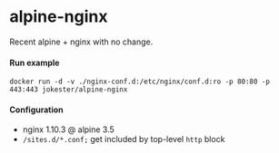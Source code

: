 # alpine-nginx

Recent alpine + nginx with no change.

#### Run example

    docker run -d -v ./nginx-conf.d:/etc/nginx/conf.d:ro -p 80:80 -p 443:443 jokester/alpine-nginx

#### Configuration

- nginx 1.10.3 @ alpine 3.5
- `/sites.d/*.conf;` get included by top-level `http` block
